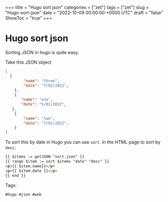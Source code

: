 +++
title = "Hugo sort json"
categories = ["zet"]
tags = ["zet"]
slug = "Hugo-sort-json"
date = "2022-10-09 00:00:00 +0000 UTC"
draft = "false"
ShowToc = "true"
+++

# Hugo sort json

Sorting JSON in hugo is quite easy.

Take this JSON object

```JSON
[ 
  {
        "name": "three",
        "date": "7/02/2022",
    },
    {
       "name": "one",
       "date": "5/01/2022",
   },
    {
        "name": "two",
        "date": "7/01/2022",
    }
]
```

To sort this by date in Hugo you can use `sort`. In the HTML page to sort by `desc`;

```html
{{ $items := getJSON "sort.json" }}
{{ range $item := sort $items "date" "desc" }}
<p>{{ $item.name}}</p>
<p>{{ $item.date }}</p>
{{ end }}
```

Tags:

    #hugo #json #web

